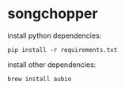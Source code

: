 # songchopper

install python dependencies:

    pip install -r requirements.txt

install other dependencies:

    brew install aubio
